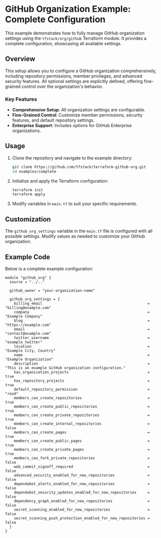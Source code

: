 # GitHub Organization Example: Complete Configuration

This example demonstrates how to fully manage GitHub organization settings using the `tfstack/org/github` Terraform module. It provides a complete configuration, showcasing all available settings.

## Overview

This setup allows you to configure a GitHub organization comprehensively, including repository permissions, member privileges, and advanced security features. All optional settings are explicitly defined, offering fine-grained control over the organization's behavior.

### Key Features

- **Comprehensive Setup**: All organization settings are configurable.
- **Fine-Grained Control**: Customize member permissions, security features, and default repository settings.
- **Enterprise Support**: Includes options for GitHub Enterprise organizations.

## Usage

1. Clone the repository and navigate to the example directory:

    ```bash
    git clone https://github.com/tfstack/terraform-github-org.git
    cd examples/complete
    ```

2. Initialize and apply the Terraform configuration:

    ```bash
    terraform init
    terraform apply
    ```

3. Modify variables in `main.tf` to suit your specific requirements.

## Customization

The `github_org_settings` variable in the `main.tf` file is configured with all possible settings. Modify values as needed to customize your GitHub organization.

## Example Code

Below is a complete example configuration:

```hcl
module "github_org" {
  source = "../.."

  github_owner = "your-organization-name"

  github_org_settings = {
    billing_email                                                = "billing@example.com"
    company                                                      = "Example Company"
    blog                                                         = "https://example.com"
    email                                                        = "contact@example.com"
    twitter_username                                             = "example_twitter"
    location                                                     = "Example City, Country"
    name                                                         = "Example Organization"
    description                                                  = "This is an example GitHub organization configuration."
    has_organization_projects                                    = true
    has_repository_projects                                      = true
    default_repository_permission                                = "read"
    members_can_create_repositories                              = true
    members_can_create_public_repositories                       = true
    members_can_create_private_repositories                      = true
    members_can_create_internal_repositories                     = false
    members_can_create_pages                                     = true
    members_can_create_public_pages                              = true
    members_can_create_private_pages                             = true
    members_can_fork_private_repositories                        = false
    web_commit_signoff_required                                  = false
    advanced_security_enabled_for_new_repositories               = false
    dependabot_alerts_enabled_for_new_repositories               = false
    dependabot_security_updates_enabled_for_new_repositories     = false
    dependency_graph_enabled_for_new_repositories                = false
    secret_scanning_enabled_for_new_repositories                 = false
    secret_scanning_push_protection_enabled_for_new_repositories = false
  }
}
```
